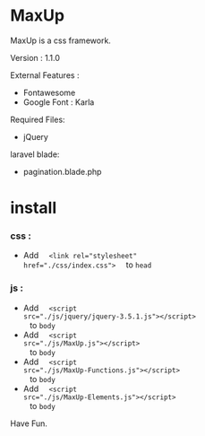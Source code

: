 # MaxUp
MaxUp is a css framework.

Version : 1.1.0

External Features : 
- Fontawesome
- Google Font : Karla

Required Files:
- jQuery

laravel blade:
- pagination.blade.php


<h1>install</h1>


<h3> css : </h3> 

- Add <code> <span> <</span>link rel="stylesheet" href="./css/index.css"<span>> </span> </code> to <code>head</code>

<h3> js : </h3>

- Add <code> <span> <</span>script src="./js/jquery/jquery-3.5.1.js"<span>></span><span><</span>/script<span>> </span> </code> to <code>body</code>
- Add <code> <span> <</span>script src="./js/MaxUp.js"<span>></span><span><</span>/script<span>> </span> </code> to <code>body</code>
- Add <code> <span> <</span>script src="./js/MaxUp-Functions.js"<span>></span><span><</span>/script<span>> </span> </code> to <code>body</code>
- Add <code> <span> <</span>script src="./js/MaxUp-Elements.js"<span>></span><span><</span>/script<span>> </span> </code> to <code>body</code>

Have Fun.
